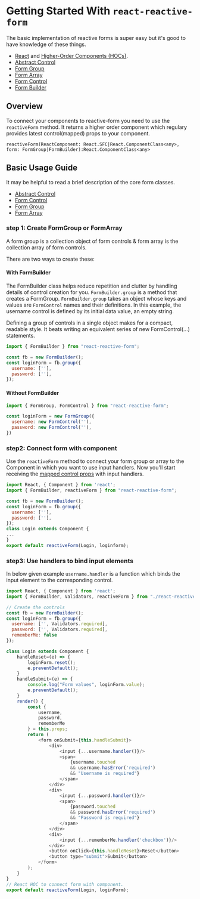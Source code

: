 # Getting Started With `react-reactive-form`
The basic implementation of reactive forms is super easy but it's good to have knowledge of these things.
* [React](https://facebook.github.io/react/) and
  [Higher-Order Components (HOCs)](https://facebook.github.io/react/docs/higher-order-components.html).
* [Abstract Control](api/AbstractControl)
* [Form Group](api/FormGroup)
* [Form Array](api/FormArray)
* [Form Control](api/FormControl)
* [Form Builder](api/FormBuilder)
## Overview
To connect your components to reactive-form you need to use the `reactiveForm` method. It returns a higher order component 
which regulary provides latest control(mapped) props to your component.

```reactiveForm(ReactComponent: React.SFC|React.ComponentClass<any>, form: FormGroup|FormBuilder):React.ComponentClass<any>```
## Basic Usage Guide
It may be helpful to read a brief description of the core form classes.
* [Abstract Control](api/AbstractControl)
* [Form Control](api/FormControl)
* [Form Group](api/FormGroup)
* [Form Array](api/FormArray)
### step 1: Create FormGroup or FormArray
A form group is a collection object of form controls & form array is the collection array of form controls.

There are two ways to create these:

#### With FormBuilder
The FormBuilder class helps reduce repetition and clutter by handling details of control creation for you.
`FormBuilder.group` is a method that creates a FormGroup. `FormBuilder.group` takes an object whose keys and values are 
`FormControl` names and their definitions. In this example, the username control is defined by its initial data value, 
an empty string.

Defining a group of controls in a single object makes for a compact, readable style. It beats writing an equivalent 
series of new FormControl(...) statements.

```js
import { FormBuilder } from "react-reactive-form";

const fb = new FormBuilder();
const loginForm = fb.group({
  username: [''],
  password: [''],
});
```

#### Without FormBuilder

```js
import { FormGroup, FormControl } from "react-reactive-form";

const loginForm = new FormGroup({
  username: new FormControl(''),
  password: new FormControl(''),
})
```

### step2: Connect form with component
Use the `reactiveForm` method to connect your form group or array to the Component in which you want to use input handlers.
Now you'll start receiving the [mapped control props](api/Props) with input handlers.  
```js
import React, { Component } from 'react';
import { FormBuilder, reactiveForm } from "react-reactive-form";

const fb = new FormBuilder();
const loginForm = fb.group({
  username: [''],
  password: [''],
});
class Login extends Component {
...
}
export default reactiveForm(Login, loginform);
```

### step3: Use handlers to bind input elements
In below given example `username.handler` is a function which binds the input element to the corresponding control.
```js
import React, { Component } from 'react';
import { FormBuilder, Validators, reactiveForm } from "./react-reactive-form";

// Create the controls
const fb = new FormBuilder();
const loginForm = fb.group({
  username: ['', Validators.required],
  password: ['', Validators.required],
  rememberMe: false
});

class Login extends Component {
    handleReset=(e) => {
        loginForm.reset();
        e.preventDefault();
    }
    handleSubmit=(e) => {
        console.log("Form values", loginForm.value);
        e.preventDefault();
    }
    render() {
        const { 
            username, 
            password, 
            rememberMe 
        } = this.props;
        return (
            <form onSubmit={this.handleSubmit}>
                <div>
                    <input {...username.handler()}/>
                    <span>
                        {username.touched 
                        && username.hasError('required')
                        && "Username is required"}
                    </span>
                </div>
                <div>
                    <input {...password.handler()}/>
                    <span>
                        {password.touched 
                        && password.hasError('required') 
                        && "Password is required"}
                    </span>
                </div>
                <div>
                    <input {...rememberMe.handler('checkbox')}/>
                </div>
                <button onClick={this.handleReset}>Reset</button>
                <button type="submit">Submit</button>
            </form>
        );
    }
}
// React HOC to connect form with component.
export default reactiveForm(Login, loginForm);

```





















